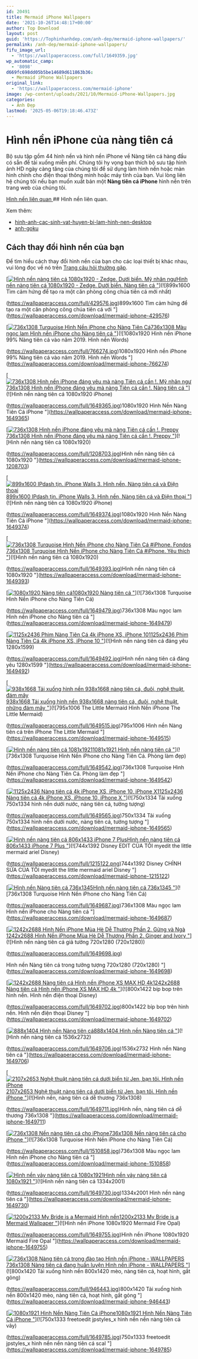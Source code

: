 ```yaml
---
id: 20491
title: Mermaid iPhone Wallpapers
date: '2021-10-26T14:48:17+00:00'
author: Top Download
layout: post
guid: 'https://Tophinhanhdep.com/anh-dep/mermaid-iphone-wallpapers/'
permalink: /anh-dep/mermaid-iphone-wallpapers/
fifu_image_url:
  - 'https://wallpaperaccess.com/full/1649359.jpg'
wp_automatic_camp:
  - '8098'
d669fc698dd05b5be14689d611863b36:
  - Mermaid iPhone Wallpapers
original_link:
  - 'https://wallpaperaccess.com/mermaid-iphone'
image: /wp-content/uploads/2021/10/Mermaid-iPhone-Wallpapers.jpg
categories:
  - Ảnh Đẹp
lastmod: '2025-05-06T19:18:46.473Z'
---
```

# Hình nền iPhone của nàng tiên cá

Bộ sưu tập gồm 44 hình nền và hình nền iPhone về Nàng tiên cá hàng đầu có sẵn để tải xuống miễn phí. Chúng tôi hy vọng bạn thích bộ sưu tập hình ảnh HD ngày càng tăng của chúng tôi để sử dụng làm hình nền hoặc màn hình chính cho điện thoại thông minh hoặc máy tính của bạn. Vui lòng liên hệ chúng tôi nếu bạn muốn xuất bản một **Nàng tiên cá iPhone** hình nền trên trang web của chúng tôi.

[Hình nền liên quan ](#related) ## Hình nền liên quan.

   
 Xem thêm:

   
- [hinh-anh-cac-sinh-vat-huyen-bi-lam-hinh-nen-desktop](https://tophinhanhdep.com/hinh-nen-dep/hinh-anh-cac-sinh-vat-huyen-bi-lam-hinh-nen-desktop/)
- [anh-goku](https://tophinhanhdep.com/anh-anime/anh-goku/)

## Cách thay đổi hình nền của bạn

Để tìm hiểu cách thay đổi hình nền của bạn cho các loại thiết bị khác nhau, vui lòng đọc về nó trên [Trang câu hỏi thường gặp](https://tophinhanhdep.com/faq/).

  
[[![Hình nền nàng tiên cá 1080x1920 - Zedge.  Dưới biển.  Mỹ nhân ngư](https://wallpaperaccess.com/full/1649359.jpg)Hình nền nàng tiên cá 1080x1920 - Zedge. Dưới biển. Nàng tiên cá "](https://wallpaperaccess.com/download/mermaid-iphone-1649359)](![899x1600 Tìm cảm hứng để tạo ra một căn phòng công chúa tiên cá mới nhất)

(https://wallpaperaccess.com/full/429576.jpg)899x1600 Tìm cảm hứng để tạo ra một căn phòng công chúa tiên cá với "](https://wallpaperaccess.com/download/mermaid-iphone-429576)

[[![736x1308 Turquoise Hình Nền iPhone cho Nàng Tiên Cá](https://wallpaperaccess.com/full/1649363.jpg)736x1308 Màu ngọc lam Hình nền iPhone cho Nàng tiên cá "](https://wallpaperaccess.com/download/mermaid-iphone-1649363)](![1080x1920 Hình nền iPhone 99% Nàng tiên cá vào năm 2019. Hình nền Words)

(https://wallpaperaccess.com/full/766274.jpg)1080x1920 Hình nền iPhone 99% Nàng tiên cá vào năm 2019. Hình nền Words "](https://wallpaperaccess.com/download/mermaid-iphone-766274)

[[![736x1308 Hình nền iPhone đáng yêu mà nàng Tiên cá cần !.  Mỹ nhân ngư](https://wallpaperaccess.com/full/429735.jpg)736x1308 Hình nền iPhone đáng yêu mà nàng Tiên cá cần !. Nàng tiên cá "](https://wallpaperaccess.com/download/mermaid-iphone-429735)](![Hình nền nàng tiên cá 1080x1920 iPhone)

(https://wallpaperaccess.com/full/1649365.jpg)1080x1920 Hình Nền Nàng Tiên Cá iPhone "](https://wallpaperaccess.com/download/mermaid-iphone-1649365)

[[![736x1308 Hình nền iPhone đáng yêu mà nàng Tiên cá cần !.  Preppy](https://wallpaperaccess.com/full/1172900.jpg)736x1308 Hình nền iPhone đáng yêu mà nàng Tiên cá cần !. Preppy "](https://wallpaperaccess.com/download/mermaid-iphone-1172900)](![Hình nền nàng tiên cá 1080x1920)

(https://wallpaperaccess.com/full/1208703.jpg)Hình nền nàng tiên cá 1080x1920 "](https://wallpaperaccess.com/download/mermaid-iphone-1208703)

[[![899x1600 IPdash tjn.  iPhone Walls 3. Hình nền, Nàng tiên cá và Điện thoại](https://wallpaperaccess.com/full/429705.jpg)899x1600 IPdash tjn. iPhone Walls 3. Hình nền, Nàng tiên cá và Điện thoại "](https://wallpaperaccess.com/download/mermaid-iphone-429705)](![Hình nền nàng tiên cá 1080x1920 iPhone)

(https://wallpaperaccess.com/full/1649374.jpg)1080x1920 Hình Nền Nàng Tiên Cá iPhone "](https://wallpaperaccess.com/download/mermaid-iphone-1649374)

[[![736x1308 Turquoise Hình Nền iPhone cho Nàng Tiên Cá #iPhone.  Fondos](https://wallpaperaccess.com/full/1649384.jpg)736x1308 Turquoise Hình Nền iPhone cho Nàng Tiên Cá #iPhone. Yêu thích "](https://wallpaperaccess.com/download/mermaid-iphone-1649384)](![Hình nền nàng tiên cá 1080x1920)

(https://wallpaperaccess.com/full/1649393.jpg)Hình nền nàng tiên cá 1080x1920 "](https://wallpaperaccess.com/download/mermaid-iphone-1649393)

[[![1080x1920 Nàng tiên cá](https://wallpaperaccess.com/full/1649403.jpg)1080x1920 Nàng tiên cá "](https://wallpaperaccess.com/download/mermaid-iphone-1649403)](![736x1308 Turquoise Hình Nền iPhone cho Nàng Tiên Cá)

(https://wallpaperaccess.com/full/1649479.jpg)736x1308 Màu ngọc lam Hình nền iPhone cho Nàng tiên cá "](https://wallpaperaccess.com/download/mermaid-iphone-1649479)

[[![1125x2436 Phim Nàng Tiên Cá 4k iPhone XS, iPhone 10](https://wallpaperaccess.com/full/1288885.jpg)1125x2436 Phim Nàng Tiên Cá 4k iPhone XS, iPhone 10 "](https://wallpaperaccess.com/download/mermaid-iphone-1288885)](![Hình nền nàng tiên cá đáng yêu 1280x1599)

(https://wallpaperaccess.com/full/1649492.jpg)Hình nền nàng tiên cá đáng yêu 1280x1599 "](https://wallpaperaccess.com/download/mermaid-iphone-1649492)

[[![938x1668 Tải xuống hình nền 938x1668 nàng tiên cá, đuôi, nghệ thuật, đám mây](https://wallpaperaccess.com/full/1649494.jpg)938x1668 Tải xuống hình nền 938x1668 nàng tiên cá, đuôi, nghệ thuật, những đám mây "](https://wallpaperaccess.com/download/mermaid-iphone-1649494)](![795x1006 The Little Mermaid Hình Nền iPhone The Little Mermaid)

(https://wallpaperaccess.com/full/1649515.jpg)795x1006 Hình nền Nàng tiên cá trên iPhone The Little Mermaid "](https://wallpaperaccess.com/download/mermaid-iphone-1649515)

[[![Hình nền nàng tiên cá 1081x1921](https://wallpaperaccess.com/full/429685.jpg)1081x1921 Hình nền nàng tiên cá "](https://wallpaperaccess.com/download/mermaid-iphone-429685)](![736x1308 Turquoise Hình Nền iPhone cho Nàng Tiên Cá.  Phòng làm đẹp)

(https://wallpaperaccess.com/full/1649542.jpg)736x1308 Turquoise Hình Nền iPhone cho Nàng Tiên Cá. Phòng làm đẹp "](https://wallpaperaccess.com/download/mermaid-iphone-1649542)

[[![1125x2436 Nàng tiên cá 4k iPhone XS, iPhone 10, iPhone X](https://wallpaperaccess.com/full/1649549.jpg)1125x2436 Nàng tiên cá 4k iPhone XS, iPhone 10, iPhone X "](https://wallpaperaccess.com/download/mermaid-iphone-1649549)](![750x1334 Tải xuống 750x1334 hình nền dưới nước, nàng tiên cá, tưởng tượng)

(https://wallpaperaccess.com/full/1649565.jpg)750x1334 Tải xuống 750x1334 hình nền dưới nước, nàng tiên cá, tưởng tượng "](https://wallpaperaccess.com/download/mermaid-iphone-1649565)

[[![Hình nền nàng tiên cá 806x1433 iPhone 7 Plus](https://wallpaperaccess.com/full/1172987.png)Hình nền nàng tiên cá 806x1433 iPhone 7 Plus "](https://wallpaperaccess.com/download/mermaid-iphone-1172987)](![744x1392 Disney EDIT CỦA TÔI myedit the little mermaid ariel Disney)

(https://wallpaperaccess.com/full/1215122.png)744x1392 Disney CHỈNH SỬA CỦA TÔI myedit the little mermaid ariel Disney "](https://wallpaperaccess.com/download/mermaid-iphone-1215122)

[[![Hình nền Nàng tiên cá 736x1345](https://wallpaperaccess.com/full/711814.jpg)Hình nền nàng tiên cá 736x1345 "](https://wallpaperaccess.com/download/mermaid-iphone-711814)](![736x1308 Turquoise Hình Nền iPhone cho Nàng Tiên Cá)

(https://wallpaperaccess.com/full/1649687.jpg)736x1308 Màu ngọc lam Hình nền iPhone cho Nàng tiên cá "](https://wallpaperaccess.com/download/mermaid-iphone-1649687)

[[![1242x2688 Hình Nền iPhone Mùa Hè Dễ Thương Phần 2. Gừng và Ngà](https://wallpaperaccess.com/full/1649689.jpg)1242x2688 Hình Nền iPhone Mùa Hè Dễ Thương Phần 2. Ginger and Ivory "](https://wallpaperaccess.com/download/mermaid-iphone-1649689)](![Hình nền nàng tiên cá giả tưởng 720x1280 (720x1280))

(https://wallpaperaccess.com/full/1649698.jpg)

Hình nền Nàng tiên cá trong tưởng tượng 720x1280 (720x1280) "](https://wallpaperaccess.com/download/mermaid-iphone-1649698)

[[![1242x2688 Nàng tiên cá Hình nền iPhone XS MAX HD 4k](https://wallpaperaccess.com/full/1649700.jpg)1242x2688 Nàng tiên cá Hình nền iPhone XS MAX HD 4k "](https://wallpaperaccess.com/download/mermaid-iphone-1649700)](![800x1422 bíp bop trên hình nền.  Hình nền điện thoại Disney)

(https://wallpaperaccess.com/full/1649702.jpg)800x1422 bíp bop trên hình nền. Hình nền điện thoại Disney "](https://wallpaperaccess.com/download/mermaid-iphone-1649702)

[[![888x1404 Hình nền Nàng tiên cá](https://wallpaperaccess.com/full/1649705.jpg)888x1404 Hình nền Nàng tiên cá "](https://wallpaperaccess.com/download/mermaid-iphone-1649705)](![Hình nền nàng tiên cá 1536x2732)

(https://wallpaperaccess.com/full/1649706.jpg)1536x2732 Hình nền Nàng tiên cá "](https://wallpaperaccess.com/download/mermaid-iphone-1649706)

[[![2107x2653 Nghệ thuật nàng tiên cá dưới biển từ Jen, bạn tôi.  Hình nền iPhone](https://wallpaperaccess.com/full/1649708.jpg)2107x2653 Nghệ thuật nàng tiên cá dưới biển từ Jen, bạn tôi. Hình nền iPhone "](https://wallpaperaccess.com/download/mermaid-iphone-1649708)](![Hình nền, nàng tiên cá dễ thương 736x1308)

(https://wallpaperaccess.com/full/1649711.jpg)Hình nền, nàng tiên cá dễ thương 736x1308 "](https://wallpaperaccess.com/download/mermaid-iphone-1649711)

[[![736x1308 Nền nàng tiên cá cho iPhone](https://wallpaperaccess.com/full/1649725.jpg)736x1308 Nền nàng tiên cá cho iPhone "](https://wallpaperaccess.com/download/mermaid-iphone-1649725)](![736x1308 Turquoise Hình Nền iPhone cho Nàng Tiên Cá)

(https://wallpaperaccess.com/full/1510858.jpg)736x1308 Màu ngọc lam Hình nền iPhone cho Nàng tiên cá "](https://wallpaperaccess.com/download/mermaid-iphone-1510858)

[[![Hình nền vảy nàng tiên cá 1080x1921](https://wallpaperaccess.com/full/1649728.jpg)Hình nền vảy nàng tiên cá 1080x1921 "](https://wallpaperaccess.com/download/mermaid-iphone-1649728)](![Hình nền nàng tiên cá 1334x2001)

(https://wallpaperaccess.com/full/1649730.jpg)1334x2001 Hình nền nàng tiên cá "](https://wallpaperaccess.com/download/mermaid-iphone-1649730)

[[![1200x2133 My Bride is a Mermaid Hình nền](https://wallpaperaccess.com/full/1649735.jpg)1200x2133 My Bride is a Mermaid Wallpaper "](https://wallpaperaccess.com/download/mermaid-iphone-1649735)](![Hình nền iPhone 1080x1920 Mermaid Fire Opal)

(https://wallpaperaccess.com/full/1649755.jpg)Hình nền iPhone 1080x1920 Mermaid Fire Opal "](https://wallpaperaccess.com/download/mermaid-iphone-1649755)

[[![736x1308 Nàng tiên cá trong đào tạo Hình nền iPhone - WALLPAPERS](https://wallpaperaccess.com/full/1649764.jpg)736x1308 Nàng tiên cá đang huấn luyện Hình nền iPhone - WALLPAPERS "](https://wallpaperaccess.com/download/mermaid-iphone-1649764)](![800x1420 Tải xuống hình nền 800x1420 mèo, nàng tiên cá, hoạt hình, gắt gỏng)

(https://wallpaperaccess.com/full/946443.jpg)800x1420 Tải xuống hình nền 800x1420 mèo, nàng tiên cá, hoạt hình, gắt gỏng "](https://wallpaperaccess.com/download/mermaid-iphone-946443)

[[![1080x1921 Hình Nền Nàng Tiên Cá iPhone](https://wallpaperaccess.com/full/1649768.png)1080x1921 Hình Nền Nàng Tiên Cá iPhone "](https://wallpaperaccess.com/download/mermaid-iphone-1649768)](![750x1333 freetoedit jpstyles_x hình nền nền nàng tiên cá vảy)

(https://wallpaperaccess.com/full/1649785.jpg)750x1333 freetoedit jpstyles\_x hình nền nền nàng tiên cá scal "](https://wallpaperaccess.com/download/mermaid-iphone-1649785)
